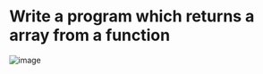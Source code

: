 # Write a program which returns a array from a function

![image](https://github.com/user-attachments/assets/802f0171-06f0-4082-be10-2888da959d89)
